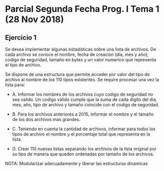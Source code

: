 # Parcial Segunda Fecha Prog. I Tema 1 (28 Nov 2018)

## Ejercicio 1

Se desea implementar algunas estadisticas sobre una lista de archivos. De cada archivo se conoce el nombre, fecha de creacion (dia, mes y año); codigo de seguridad, tamaño en bytes y un valor numerico que representa el tipo de archivo.

Se dispone de una estructura que permite acceder por valor del tipo de archivo al nombre de los 110 tipos existentes. Se require procesar una vez la lista para:

- A. Informar los nombres de los archivos cuyo codigo de seguridad no sea valido. Un codigo valido cumple que la suma de cada digito del dia, mes, año, tipo de archivo y tamaño coincide con el codigo de seguridad.

- B. Para los archivos anteriores a 2015, informar el nombre y el tamaño de los dos archivos mas grandes.

- C. Teniendo en cuenta la cantidad de archivos, informar para todos los tipos de archivo el nombre y el porcentaje total que representa en la lista.

- D. Crear 110 nuevas listas separando los archivos de la lista original por su tipo de manera que queden ordenadas por tamaño de los archivos.

NOTA: Modularizar adecuadamente y liberar las estructuras dinamicas